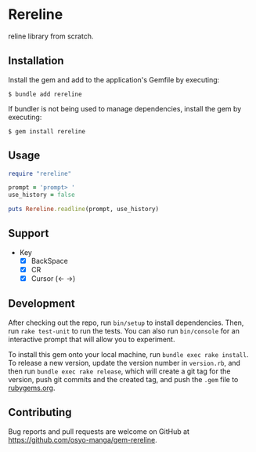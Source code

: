 # Rereline

reline library from scratch.


## Installation

Install the gem and add to the application's Gemfile by executing:

    $ bundle add rereline

If bundler is not being used to manage dependencies, install the gem by executing:

    $ gem install rereline

## Usage

```ruby
require "rereline"

prompt = 'prompt> '
use_history = false

puts Rereline.readline(prompt, use_history)
```

## Support

* Key
    * [x] BackSpace
    * [x] CR
    * [x] Cursor (<- ->)

## Development

After checking out the repo, run `bin/setup` to install dependencies. Then, run `rake test-unit` to run the tests. You can also run `bin/console` for an interactive prompt that will allow you to experiment.

To install this gem onto your local machine, run `bundle exec rake install`. To release a new version, update the version number in `version.rb`, and then run `bundle exec rake release`, which will create a git tag for the version, push git commits and the created tag, and push the `.gem` file to [rubygems.org](https://rubygems.org).

## Contributing

Bug reports and pull requests are welcome on GitHub at https://github.com/osyo-manga/gem-rereline.
